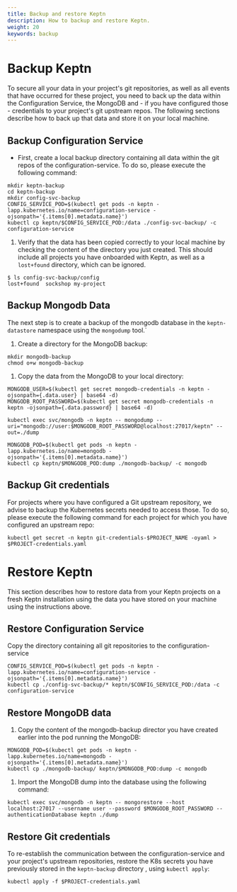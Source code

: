 ```yaml
---
title: Backup and restore Keptn
description: How to backup and restore Keptn.
weight: 20
keywords: backup
---
```


# Backup Keptn 

To secure all your data in your project's git repositories, as well as all events that have occurred for these project, you need to 
back up the data within the Configuration Service, the MongoDB and - if you have configured those - credentials to your project's git upstream repos.
The following sections describe how to back up that data and store it on your local machine.

## Backup Configuration Service

* First, create a local backup directory containing all data within the git repos of the configuration-service. To do so, please execute the following command:

```console
mkdir keptn-backup
cd keptn-backup
mkdir config-svc-backup
CONFIG_SERVICE_POD=$(kubectl get pods -n keptn -lapp.kubernetes.io/name=configuration-service -ojsonpath='{.items[0].metadata.name}')
kubectl cp keptn/$CONFIG_SERVICE_POD:/data ./config-svc-backup/ -c configuration-service
```

1. Verify that the data has been copied correctly to your local machine by checking the content of the directory you just created. 
This should include all projects you have onboarded with Keptn, as well as a `lost+found` directory, which can be ignored.

```console
$ ls config-svc-backup/config
lost+found	sockshop my-project
```

## Backup Mongodb Data

The next step is to create a backup of the mongodb database in the `keptn-datastore` namespace using the `mongodump` tool.`

1. Create a directory for the MongoDB backup:

```console
mkdir mongodb-backup
chmod o+w mongodb-backup
```

1. Copy the data from the MongoDB to your local directory:

```console
MONGODB_USER=$(kubectl get secret mongodb-credentials -n keptn -ojsonpath={.data.user} | base64 -d)
MONGODB_ROOT_PASSWORD=$(kubectl get secret mongodb-credentials -n keptn -ojsonpath={.data.password} | base64 -d)

kubectl exec svc/mongodb -n keptn -- mongodump --uri="mongodb://user:$MONGODB_ROOT_PASSWORD@localhost:27017/keptn" --out=./dump

MONGODB_POD=$(kubectl get pods -n keptn -lapp.kubernetes.io/name=mongodb -ojsonpath='{.items[0].metadata.name}')
kubectl cp keptn/$MONGODB_POD:dump ./mongodb-backup/ -c mongodb
```

## Backup Git credentials

For projects where you have configured a Git upstream repository, we advise to backup the Kubernetes secrets needed to access those.
To do so, please execute the following command for each project for which you have configured an upstream repo:

```console
kubectl get secret -n keptn git-credentials-$PROJECT_NAME -oyaml > $PROJECT-credentials.yaml
```

# Restore Keptn
This section describes how to restore data from your Keptn projects on a fresh Keptn installation using the data you have stored on your machine using the instructions above.

## Restore Configuration Service

Copy the directory containing all git repositories to the configuration-service

```console
CONFIG_SERVICE_POD=$(kubectl get pods -n keptn -lapp.kubernetes.io/name=configuration-service -ojsonpath='{.items[0].metadata.name}')
kubectl cp ./config-svc-backup/* keptn/$CONFIG_SERVICE_POD:/data -c configuration-service
```

## Restore MongoDB data

1. Copy the content of the mongodb-backup director you have created earlier into the pod running the MongoDB:

```console
MONGODB_POD=$(kubectl get pods -n keptn -lapp.kubernetes.io/name=mongodb -ojsonpath='{.items[0].metadata.name}')
kubectl cp ./mongodb-backup/ keptn/$MONGODB_POD:dump -c mongodb
```

1. Import the MongoDB dump into the database using the following command:

```console
kubectl exec svc/mongodb -n keptn -- mongorestore --host localhost:27017 --username user --password $MONGODB_ROOT_PASSWORD --authenticationDatabase keptn ./dump
```

## Restore Git credentials

To re-establish the communication between the configuration-service and your project's upstream repositories, restore the K8s secrets
you have previously stored in the `keptn-backup` directory , using `kubectl apply`:

```console
kubectl apply -f $PROJECT-credentials.yaml
```


